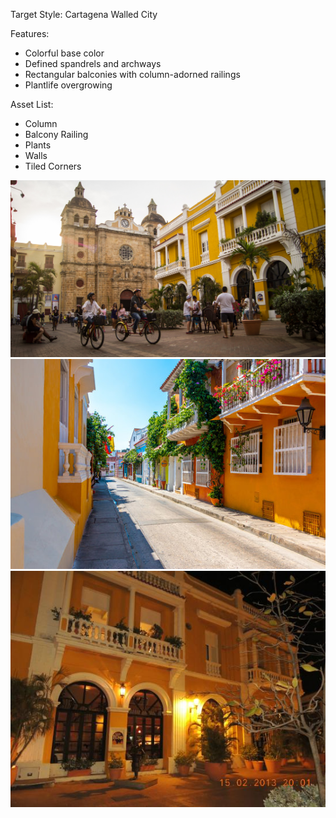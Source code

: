 Target Style: Cartagena Walled City

Features:
- Colorful base color
- Defined spandrels and archways
- Rectangular balconies with column-adorned railings
- Plantlife overgrowing 

Asset List:
- Column
- Balcony Railing
- Plants
- Walls
- Tiled Corners

![](img/cartagena_plaza.jpg)
![](img/cartagena_alleyway.jpg)
![](img/cartagena_noche.jpg)